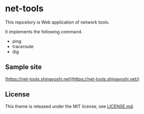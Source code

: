 # net-tools

This repository is Web application of network tools.

It implements the following command.

- ping
- traceroute
- dig

## Sample site

[https://net-tools.shinayoshi.net](https://net-tools.shinayoshi.net/)

## License

This theme is released under the MIT license, see [LICENSE.md](LICENSE.md).

